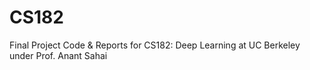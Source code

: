 # CS182
Final Project Code &amp; Reports for CS182: Deep Learning at UC Berkeley under Prof. Anant Sahai
